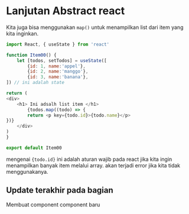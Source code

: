 # Lanjutan Abstract react 

Kita juga bisa menggunakan `map()` untuk menampilkan list dari item yang kita inginkan.

```Javascript
import React, { useState } from 'react'

function Item00() {
    let [todos, setTodos] = useState([
        {id: 1, name:'appel'},
        {id: 2, name:'manggo'},
        {id: 3, name:'banana'},
]) // ini adalah state

return (
<div>
    <h1> Ini adsalh list item </h1>
        {todos.map((todo) => {
        return <p key={todo.id}>{todo.name}</p>
})}
    </div>
)
}

export default Item00
```

mengenai `{todo.id}` ini adalah aturan wajib pada react jika kita ingin menampilkan banyak item melalui array. akan terjadi error jika kita tidak menggunakanya.


## Update terakhir pada bagian 
Membuat component component baru
